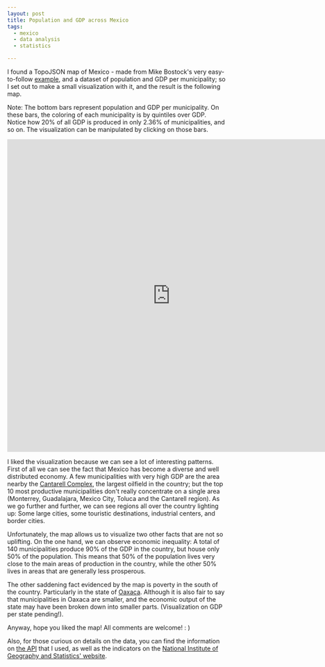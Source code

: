 ```yaml
---
layout: post
title: Population and GDP across Mexico
tags:
  - mexico
  - data analysis
  - statistics

---
```

I found a TopoJSON map of Mexico - made from Mike Bostock's very easy-to-follow [example](bl.ocks.org/mbostock/9265467), and a dataset of population and GDP per municipality; so I set out to make a small visualization with it, and the result is the following map.

Note: The bottom bars represent population and GDP per municipality. On these bars, the coloring of each municipality is by quintiles over GDP. Notice how 20% of all GDP is produced in only 2.36% of municipalities, and so on. The visualization can be manipulated by clicking on those bars.

<iframe src="http://pabloem.github.io/inegi/gdp/index.html?lang=en" width="750" height="720" frameborder="0" scrolling="no"></iframe>

I liked the visualization because we can see a lot of interesting patterns. First of all we can see the fact that Mexico has become a diverse and well distributed economy. A few municipalities with very high GDP are the area nearby the [Cantarell Complex](https://en.wikipedia.org/wiki/Cantarell_Field), the largest oilfield in the country; but the top 10 most productive municipalities don't really concentrate on a single area (Monterrey, Guadalajara, Mexico City, Toluca and the Cantarell region). As we go further and further, we can see regions all over the country lighting up: Some large cities, some touristic destinations, industrial centers, and border cities.

Unfortunately, the map allows us to visualize two other facts that are not so uplifting. On the one hand, we can observe economic inequality: A total of 140 municipalities produce 90% of the GDP in the country, but house only 50% of the population. This means that 50% of the population lives very close to the main areas of production in the country, while the other 50% lives in areas that are generally less prosperous.

The other saddening fact evidenced by the map is poverty in the south of the country. Particularly in the state of [Oaxaca](https://en.wikipedia.org/wiki/Oaxaca). Although it is also fair to say that municipalities in Oaxaca are smaller, and the economic output of the state may have been broken down into smaller parts. (Visualization on GDP per state pending!).

Anyway, hope you liked the map! All comments are welcome! : )

Also, for those curious on details on the data, you can find the information on [the API](http://www.inegi.org.mx/desarrolladores/indicadores/apiindicadores.aspx) that I used, as well as the indicators on the [National Institute of Geography and Statistics' website](http://www.inegi.org.mx).
